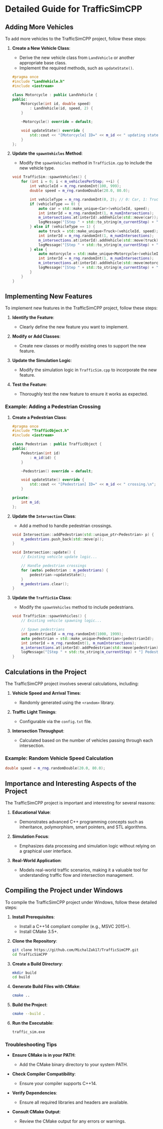 # Detailed Guide for TrafficSimCPP

## Adding More Vehicles

To add more vehicles to the TrafficSimCPP project, follow these steps:

1. **Create a New Vehicle Class**:
   - Derive the new vehicle class from `LandVehicle` or another appropriate base class.
   - Implement the required methods, such as `updateState()`.

   ```cpp
   #pragma once
   #include "LandVehicle.h"
   #include <iostream>

   class Motorcycle : public LandVehicle {
   public:
       Motorcycle(int id, double speed)
           : LandVehicle(id, speed, 2) {
       }

       ~Motorcycle() override = default;

       void updateState() override {
           std::cout << "[Motorcycle] ID=" << m_id << " updating state.\n";
       }
   };
   ```

2. **Update the `spawnVehicles` Method**:
   - Modify the `spawnVehicles` method in `TrafficSim.cpp` to include the new vehicle type.

   ```cpp
   void TrafficSim::spawnVehicles() {
       for (int i = 0; i < m_vehiclesPerStep; ++i) {
           int vehicleId = m_rng.randomInt(100, 999);
           double speed = m_rng.randomDouble(20.0, 80.0);

           int vehicleType = m_rng.randomInt(0, 2); // 0: Car, 1: Truck, 2: Motorcycle
           if (vehicleType == 0) {
               auto car = std::make_unique<Car>(vehicleId, speed);
               int interId = m_rng.randomInt(1, m_numIntersections);
               m_intersections.at(interId).addVehicle(std::move(car));
               logMessage("[Step " + std::to_string(m_currentStep) + "] Car spawned at intersection " + std::to_string(interId) + ".\n");
           } else if (vehicleType == 1) {
               auto truck = std::make_unique<Truck>(vehicleId, speed);
               int interId = m_rng.randomInt(1, m_numIntersections);
               m_intersections.at(interId).addVehicle(std::move(truck));
               logMessage("[Step " + std::to_string(m_currentStep) + "] Truck spawned at intersection " + std::to_string(interId) + ".\n");
           } else {
               auto motorcycle = std::make_unique<Motorcycle>(vehicleId, speed);
               int interId = m_rng.randomInt(1, m_numIntersections);
               m_intersections.at(interId).addVehicle(std::move(motorcycle));
               logMessage("[Step " + std::to_string(m_currentStep) + "] Motorcycle spawned at intersection " + std::to_string(interId) + ".\n");
           }
       }
   }
   ```

## Implementing New Features

To implement new features in the TrafficSimCPP project, follow these steps:

1. **Identify the Feature**:
   - Clearly define the new feature you want to implement.

2. **Modify or Add Classes**:
   - Create new classes or modify existing ones to support the new feature.

3. **Update the Simulation Logic**:
   - Modify the simulation logic in `TrafficSim.cpp` to incorporate the new feature.

4. **Test the Feature**:
   - Thoroughly test the new feature to ensure it works as expected.

### Example: Adding a Pedestrian Crossing

1. **Create a Pedestrian Class**:
   ```cpp
   #pragma once
   #include "TrafficObject.h"
   #include <iostream>

   class Pedestrian : public TrafficObject {
   public:
       Pedestrian(int id)
           : m_id(id) {
       }

       ~Pedestrian() override = default;

       void updateState() override {
           std::cout << "[Pedestrian] ID=" << m_id << " crossing.\n";
       }

   private:
       int m_id;
   };
   ```

2. **Update the `Intersection` Class**:
   - Add a method to handle pedestrian crossings.

   ```cpp
   void Intersection::addPedestrian(std::unique_ptr<Pedestrian> p) {
       m_pedestrians.push_back(std::move(p));
   }

   void Intersection::update() {
       // Existing vehicle update logic...

       // Handle pedestrian crossings
       for (auto& pedestrian : m_pedestrians) {
           pedestrian->updateState();
       }
       m_pedestrians.clear();
   }
   ```

3. **Update the `TrafficSim` Class**:
   - Modify the `spawnVehicles` method to include pedestrians.

   ```cpp
   void TrafficSim::spawnVehicles() {
       // Existing vehicle spawning logic...

       // Spawn pedestrians
       int pedestrianId = m_rng.randomInt(1000, 1999);
       auto pedestrian = std::make_unique<Pedestrian>(pedestrianId);
       int interId = m_rng.randomInt(1, m_numIntersections);
       m_intersections.at(interId).addPedestrian(std::move(pedestrian));
       logMessage("[Step " + std::to_string(m_currentStep) + "] Pedestrian spawned at intersection " + std::to_string(interId) + ".\n");
   }
   ```

## Calculations in the Project

The TrafficSimCPP project involves several calculations, including:

1. **Vehicle Speed and Arrival Times**:
   - Randomly generated using the `<random>` library.

2. **Traffic Light Timings**:
   - Configurable via the `config.txt` file.

3. **Intersection Throughput**:
   - Calculated based on the number of vehicles passing through each intersection.

### Example: Random Vehicle Speed Calculation

```cpp
double speed = m_rng.randomDouble(20.0, 80.0);
```

## Importance and Interesting Aspects of the Project

The TrafficSimCPP project is important and interesting for several reasons:

1. **Educational Value**:
   - Demonstrates advanced C++ programming concepts such as inheritance, polymorphism, smart pointers, and STL algorithms.

2. **Simulation Focus**:
   - Emphasizes data processing and simulation logic without relying on a graphical user interface.

3. **Real-World Application**:
   - Models real-world traffic scenarios, making it a valuable tool for understanding traffic flow and intersection management.

## Compiling the Project under Windows

To compile the TrafficSimCPP project under Windows, follow these detailed steps:

1. **Install Prerequisites**:
   - Install a C++14 compliant compiler (e.g., MSVC 2015+).
   - Install CMake 3.5+.

2. **Clone the Repository**:
   ```sh
   git clone https://github.com/MichalZak17/TrafficSimCPP.git
   cd TrafficSimCPP
   ```

3. **Create a Build Directory**:
   ```sh
   mkdir build
   cd build
   ```

4. **Generate Build Files with CMake**:
   ```sh
   cmake ..
   ```

5. **Build the Project**:
   ```sh
   cmake --build .
   ```

6. **Run the Executable**:
   ```sh
   traffic_sim.exe
   ```

### Troubleshooting Tips

- **Ensure CMake is in your PATH**:
  - Add the CMake binary directory to your system PATH.

- **Check Compiler Compatibility**:
  - Ensure your compiler supports C++14.

- **Verify Dependencies**:
  - Ensure all required libraries and headers are available.

- **Consult CMake Output**:
  - Review the CMake output for any errors or warnings.

